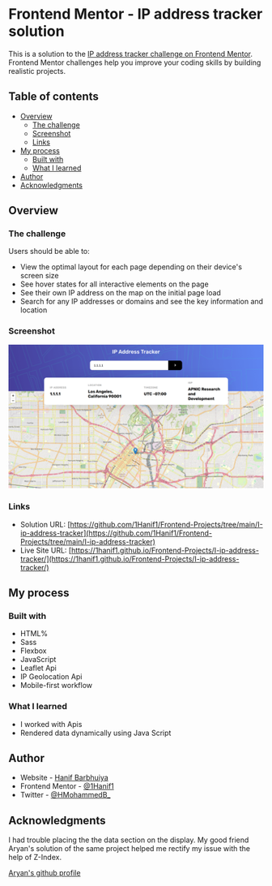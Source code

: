 # Frontend Mentor - IP address tracker solution

This is a solution to the [IP address tracker challenge on Frontend Mentor](https://www.frontendmentor.io/challenges/ip-address-tracker-I8-0yYAH0). Frontend Mentor challenges help you improve your coding skills by building realistic projects.

## Table of contents

- [Overview](#overview)
  - [The challenge](#the-challenge)
  - [Screenshot](#screenshot)
  - [Links](#links)
- [My process](#my-process)
  - [Built with](#built-with)
  - [What I learned](#what-i-learned)
- [Author](#author)
- [Acknowledgments](#acknowledgments)

## Overview

### The challenge

Users should be able to:

- View the optimal layout for each page depending on their device's screen size
- See hover states for all interactive elements on the page
- See their own IP address on the map on the initial page load
- Search for any IP addresses or domains and see the key information and location

### Screenshot

![Screenshot](./Screenshot.png)

### Links

- Solution URL: [https://github.com/1Hanif1/Frontend-Projects/tree/main/I-ip-address-tracker](https://github.com/1Hanif1/Frontend-Projects/tree/main/I-ip-address-tracker)
- Live Site URL: [https://1hanif1.github.io/Frontend-Projects/I-ip-address-tracker/](https://1hanif1.github.io/Frontend-Projects/I-ip-address-tracker/)

## My process

### Built with

- HTML%
- Sass
- Flexbox
- JavaScript
- Leaflet Api
- IP Geolocation Api
- Mobile-first workflow

### What I learned

- I worked with Apis
- Rendered data dynamically using Java Script

## Author

- Website - [Hanif Barbhuiya](https://bio.link/hanifmb)
- Frontend Mentor - [@1Hanif1](https://www.frontendmentor.io/profile/1Hanif1)
- Twitter - [@HMohammedB\_](https://twitter.com/HMohammedB_)

## Acknowledgments

I had trouble placing the the data section on the display. My good friend Aryan's solution of the same project helped me rectify my issue with the help of Z-Index.

[Aryan's github profile](https://github.com/Aryan2610)
